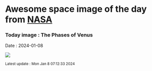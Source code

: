 
# Awesome space image of the day from [NASA](https://api.nasa.gov/)

### Today image : The Phases of Venus
Date : 2024-01-08

![](https://apod.nasa.gov/apod/image/2401/VenusPhases_Gonzales_960.jpg)

<small>Latest update : Mon Jan  8 07:12:33 2024</small>
        